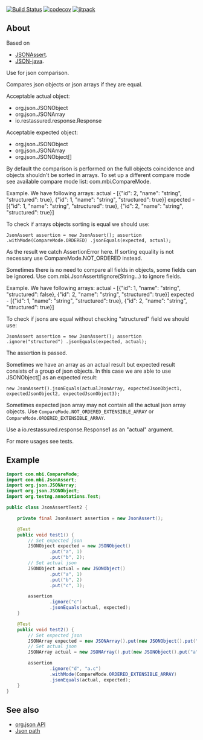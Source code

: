 [![Build Status](https://travis-ci.org/mbi88/json-assert.svg?branch=master)](https://travis-ci.org/mbi88/json-assert)
[![codecov](https://codecov.io/gh/mbi88/json-assert/branch/master/graph/badge.svg)](https://codecov.io/gh/mbi88/json-assert)
[![jitpack](https://jitpack.io/v/mbi88/json-assert.svg)](https://jitpack.io/#mbi88/json-assert)


## About
Based on
 - <a href="https://github.com/skyscreamer/JSONassert">JSONAssert</a>.
 - <a href="https://github.com/stleary/JSON-java">JSON-java</a>.

 Use for json comparison.
 <p>
 Compares json objects or json arrays if they are equal.
 <p>
 
 Acceptable actual object:
 - org.json.JSONObject
 - org.json.JSONArray
 - io.restassured.response.Response
 <p>
 
 Acceptable expected object:
 - org.json.JSONObject
 - org.json.JSONArray
 - org.json.JSONObject[]
 <p>
 
 By default the comparison is performed on the full objects coincidence and objects shouldn't be sorted in arrays.
 To set up a different compare mode see available compare mode list: com.mbi.CompareMode.
 
 Example. We have following arrays:
 actual - [{"id": 2, "name": "string", "structured": true}, {"id": 1, "name": "string", "structured": true}]
 expected - [{"id": 1, "name": "string", "structured": true}, {"id": 2, "name": "string", "structured": true}]
 
 To check if arrays objects sorting is equal we should use:
 
 `JsonAssert assertion = new JsonAssert();
  assertion
        .withMode(CompareMode.ORDERED)
        .jsonEquals(expected, actual);`
 
 As the result we catch AssertionError here.
 If sorting equality is not necessary use CompareMode.NOT_ORDERED instead.

 Sometimes there is no need to compare all fields in objects, some fields can be ignored. Use
 com.mbi.JsonAssert#ignore(String...) to ignore fields.
 
 Example. We have following arrays:
 actual - [{"id": 1, "name": "string", "structured": false}, {"id": 2, "name": "string", "structured": true}]
 expected - [{"id": 1, "name": "string", "structured": true}, {"id": 2, "name": "string", "structured": true}]
 
 To check if jsons are equal without checking "structured" field we should use:
 
 `JsonAssert assertion = new JsonAssert();
  assertion
    .ignore("structured")
    .jsonEquals(expected, actual);`
   
 The assertion is passed.
 <p>
 Sometimes we have an array as an actual result but expected result consists of a group of json objects. In this case
 we are able to use JSONObject[] as an expected result:
 
 `new JsonAssert().jsonEquals(actualJsonArray, expectedJsonObject1, expectedJsonObject2, expectedJsonObject3);`
 <p>
 
 Sometimes expected json array may not contain all the actual json array objects.
 Use `CompareMode.NOT_ORDERED_EXTENSIBLE_ARRAY` or `CompareMode.ORDERED_EXTENSIBLE_ARRAY`.
 
 <p>
 Use a io.restassured.response.Response1 as an "actual" argument.
 <p>
 
 For more usages see tests.
  
## Example

```java
import com.mbi.CompareMode;
import com.mbi.JsonAssert;
import org.json.JSONArray;
import org.json.JSONObject;
import org.testng.annotations.Test;

public class JsonAssertTest2 {

    private final JsonAssert assertion = new JsonAssert();

    @Test
    public void test1() {
        // Set expected json 
        JSONObject expected = new JSONObject()
                .put("a", 1)
                .put("b", 2);
        // Set actual json
        JSONObject actual = new JSONObject()
                .put("a", 1)
                .put("b", 2)
                .put("c", 3);

        assertion
                .ignore("c")
                .jsonEquals(actual, expected);
    }

    @Test
    public void test2() {
        // Set expected json 
        JSONArray expected = new JSONArray().put(new JSONObject().put("a", new JSONObject().put("b", 2).put("c", 3)));
        // Set actual json
        JSONArray actual = new JSONArray().put(new JSONObject().put("a", new JSONObject().put("b", 2)).put("d", 4));

        assertion
                .ignore("d", "a.c")
                .withMode(CompareMode.ORDERED_EXTENSIBLE_ARRAY)
                .jsonEquals(actual, expected);
    }
}
```

## See also
- <a href="https://github.com/stleary/JSON-java">org.json API</a>
- <a href="https://github.com/json-path/JsonPath">Json path</a>